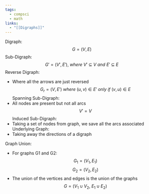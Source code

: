 ```yaml
---
tags:
  - compsci
  - math
links:
  - "[[Digraphs]]"
---
```

Digraph:
$$G = (V,E)$$
Sub-Digraph:
$$G'=(V',E'),\ where\ V'\ \subseteq \ V\ and \ E'\ \subseteq\ E$$
Reverse Digraph:
- Where all the arrows are just reversed
$$G_r=(V,E')\ where\ (u,v)\in E'\ only\ if\ (v,u)\in E$$
Spanning Sub-Digraph:
- All nodes are present but not all arcs
$$V' = V$$
Induced Sub-Digraph:
- Taking a set of nodes from graph, we save all the arcs associated
Underlying Graph:
- Taking away the directions of a digraph

Graph Union:
- For graphs G1 and G2:
$$G_1=(V_1, E_1)$$
$$G_2=(V_2, E_2)$$
- The union of the vertices and edges is the union of the graphs
$$G=(V_1\cup V_2,\ E_1\cup E_2)$$
